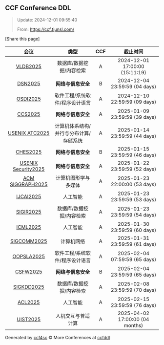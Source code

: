 
## CCF Conference DDL

> Update: 2024-12-01 09:55:40
>
> From: https://ccf.tjunsl.com/

<div id='share' onclick="share()">[Share this page]</div>
<span id="time" style="font-size:24px"></span>
<script>
function updateTime() {
  var time_str = "Now: " + (new Date()).toLocaleString();
  document.getElementById("time").innerHTML =  time_str;
}
setInterval(updateTime, 500);
function share() {
    if (!navigator.share) {
        alert("This feature is not supported in your browser.");
    } else {
        navigator.share({
            title: window.location.title,
            url: window.location.href,
            text: 'The Latest CCF Conference DDL Data.',
        });
    }
}
</script>


| 会议 | 类型 | CCF | 截止时间 |
| :--: | :--: | :--: | :--: |
| [VLDB2025](http://www.vldb.org/2025/) | 数据库/数据挖掘/内容检索 | A | 2024-12-01 17:00:00 (15:11:19) | 
| [DSN2025](https://dsn2025.github.io/) | **网络与信息安全** | B | 2024-12-04 23:59:59 (04 days) | 
| [OSDI2025](https://www.usenix.org/conference/osdi25) | 软件工程/系统软件/程序设计语言 | A | 2024-12-10 22:59:59 (09 days) | 
| [CCS2025](https://www.sigsac.org/ccs/CCS2025/) | **网络与信息安全** | A | 2025-01-09 23:59:59 (39 days) | 
| [USENIX ATC2025](https://www.usenix.org/conference/atc25) | 计算机体系结构/并行与分布计算/存储系统 | A | 2025-01-14 23:59:59 (44 days) | 
| [CHES2025](https://ches.iacr.org/2025/) | **网络与信息安全** | B | 2025-01-15 23:59:59 (46 days) | 
| [USENIX Security2025](https://www.usenix.org/conference/usenixsecurity25) | **网络与信息安全** | A | 2025-01-22 23:59:59 (52 days) | 
| [ACM SIGGRAPH2025](https://s2025.siggraph.org/) | 计算机图形学与多媒体 | A | 2025-01-23 22:00:00 (53 days) | 
| [IJCAI2025](https://2025.ijcai.org/) | 人工智能 | A | 2025-01-23 23:59:59 (53 days) | 
| [SIGIR2025](https://sigir2025.dei.unipd.it/) | 数据库/数据挖掘/内容检索 | A | 2025-01-23 23:59:59 (54 days) | 
| [ICML2025](https://icml.cc/Conferences/2025) | 人工智能 | A | 2025-01-30 23:59:59 (60 days) | 
| [SIGCOMM2025](https://conferences.sigcomm.org/sigcomm/2025/) | 计算机网络 | A | 2025-01-31 23:59:59 (61 days) | 
| [OOPSLA2025](https://2025.splashcon.org/track/OOPSLA) | 软件工程/系统软件/程序设计语言 | A | 2025-02-04 07:59:59 (65 days) | 
| [CSFW2025](https://csf2025.ieee-security.org/) | **网络与信息安全** | B | 2025-02-04 23:59:59 (65 days) | 
| [SIGKDD2025](https://kdd2025.kdd.org/) | 数据库/数据挖掘/内容检索 | A | 2025-02-08 23:59:59 (70 days) | 
| [ACL2025](https://2025.aclweb.org/) | 人工智能 | A | 2025-02-15 23:59:59 (76 days) | 
| [UIST2025](https://uist.acm.org/2025/) | 人机交互与普适计算 | A | 2025-04-02 17:00:00 (04 months) | 

Generated by [ccf4sc](https://github.com/WWILLV/ccf4sc/) © More Conferences at [ccfddl](https://ccfddl.top/)
